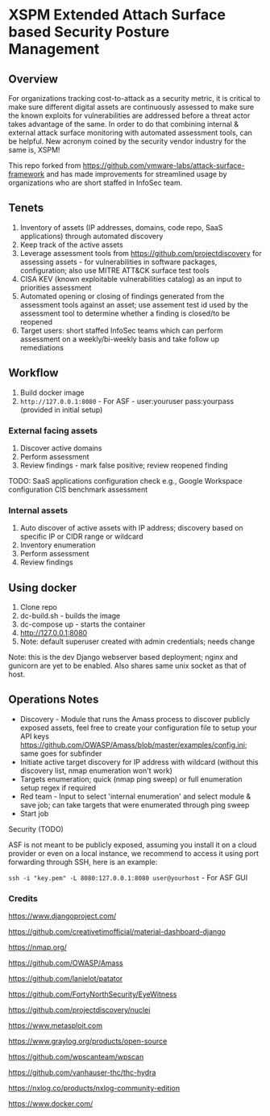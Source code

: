 # XSPM Extended Attach Surface based Security Posture Management

## Overview

For organizations tracking cost-to-attack as a security metric, it is critical to make sure different digital assets are continuously assessed to make sure the known exploits for vulnerabilities are addressed before a threat actor takes advantage of the same. In order to do that combining internal & external attack surface monitoring with automated assessment tools, can be helpful. New acronym coined by the security vendor industry for the same is, XSPM!

This repo forked from https://github.com/vmware-labs/attack-surface-framework and has made improvements for streamlined usage by organizations who are short staffed in InfoSec team.

## Tenets

1. Inventory of assets (IP addresses, domains, code repo, SaaS applications) through automated discovery
2. Keep track of the active assets
3. Leverage assessment tools from https://github.com/projectdiscovery for assessing assets - for vulnerabilities in software packages, configuration; also use MITRE ATT&CK surface test tools
4. CISA KEV (known exploitable vulnerabilities catalog) as an input to priorities assessment
5. Automated opening or closing of findings generated from the assessment tools against an asset; use assement test id used by the assessment tool to determine whether a finding is closed/to be reopened
5. Target users: short staffed InfoSec teams which can perform assessment on a weekly/bi-weekly basis and take follow up remediations

## Workflow

1. Build docker image
2. `http://127.0.0.1:8080` - For ASF - user:youruser pass:yourpass (provided in initial setup)

### External facing assets

1. Discover active domains
2. Perform assessment
3. Review findings - mark false positive; review reopened finding

TODO: SaaS applications configuration check e.g., Google Workspace configuration CIS benchmark assessment

### Internal assets
1. Auto discover of active assets with IP address; discovery based on specific IP or CIDR range or wildcard
2. Inventory enumeration
3. Perform assessment
4. Review findings

## Using docker

1. Clone repo
2. dc-build.sh - builds the image
3. dc-compose up - starts the container
4. http://127.0.0.1:8080
5. Note: default superuser created with admin credentials; needs change 

Note: this is the dev Django webserver based deployment; nginx and gunicorn are yet to be enabled. Also shares same unix socket as that of host.

## Operations Notes

- Discovery - Module that runs the Amass process to discover publicly exposed assets, feel free to create your configuration file to setup your API keys https://github.com/OWASP/Amass/blob/master/examples/config.ini; same goes for subfinder
- Initiate active target discovery for IP address with wildcard (without this discovery list, nmap enumeration won't work)
- Targets enumeration; quick (nmap ping sweep) or full enumeration setup regex if required
- Red team - Input to select 'internal enumeration' and select module & save job; can take targets that were enumerated through ping sweep
- Start job

Security (TODO)

ASF is not meant to be publicly exposed, assuming you install it on a cloud provider or even on a local instance, we recommend to access it using port forwarding through SSH, here is an example:

`ssh -i "key.pem" -L 8080:127.0.0.1:8080 user@yourhost` - For ASF GUI

### Credits

https://www.djangoproject.com/

https://github.com/creativetimofficial/material-dashboard-django

https://nmap.org/

https://github.com/OWASP/Amass

https://github.com/lanjelot/patator

https://github.com/FortyNorthSecurity/EyeWitness

https://github.com/projectdiscovery/nuclei

https://www.metasploit.com

https://www.graylog.org/products/open-source

https://github.com/wpscanteam/wpscan

https://github.com/vanhauser-thc/thc-hydra

https://nxlog.co/products/nxlog-community-edition

https://www.docker.com/